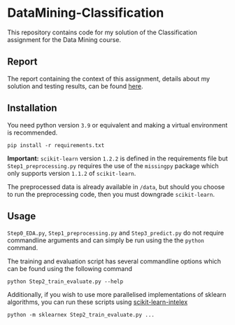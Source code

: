 
# DataMining-Classification
This repository contains code for my solution of the Classification assignment for the Data Mining course.




## Report

The report containing the context of this assignment, details about my solution and testing results, can be found [here](https://github.com/ViktorHura/DataMining-Classification/blob/main/report/report.pdf). 
## Installation 

You need python version `3.9` or equivalent and making a virtual environment is recommended.

```
pip install -r requirements.txt
```

**Important:** `scikit-learn` version `1.2.2` is defined in the requirements file but 
`Step1_preprocessing.py` requires the use of the `missingpy` package which only supports version `1.1.2` of `scikit-learn`.

The preprocessed data is already available in `/data`, but should you choose to run the preprocessing code, then you must downgrade `scikit-learn`.
## Usage

`Step0_EDA.py`, `Step1_preprocessing.py` and `Step3_predict.py` do not require commandline arguments and can simply be run using the the `python` command.

The training and evaluation script has several commandline options which can be found using the following command
```
python Step2_train_evaluate.py --help
```

Additionally, if you wish to use more parallelised implementations of sklearn algorithms, you can run these scripts using [scikit-learn-intelex](https://github.com/intel/scikit-learn-intelex)

```
python -m sklearnex Step2_train_evaluate.py ...
```
